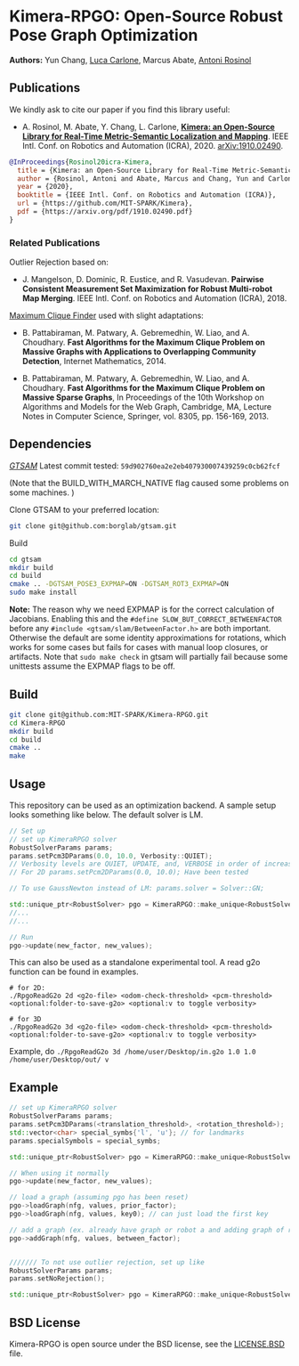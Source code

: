 # Kimera-RPGO: Open-Source Robust Pose Graph Optimization

**Authors:** Yun Chang, [Luca Carlone](https://lucacarlone.mit.edu/), Marcus Abate, [Antoni Rosinol](https://www.mit.edu/~arosinol/)

## Publications

We kindly ask to cite our paper if you find this library useful:

- A. Rosinol, M. Abate, Y. Chang, L. Carlone, [**Kimera: an Open-Source Library for Real-Time Metric-Semantic Localization and Mapping**](https://arxiv.org/abs/1910.02490). IEEE Intl. Conf. on Robotics and Automation (ICRA), 2020. [arXiv:1910.02490](https://arxiv.org/abs/1910.02490).
 
 ```bibtex
 @InProceedings{Rosinol20icra-Kimera,
   title = {Kimera: an Open-Source Library for Real-Time Metric-Semantic Localization and Mapping},
   author = {Rosinol, Antoni and Abate, Marcus and Chang, Yun and Carlone, Luca},
   year = {2020},
   booktitle = {IEEE Intl. Conf. on Robotics and Automation (ICRA)},
   url = {https://github.com/MIT-SPARK/Kimera},
   pdf = {https://arxiv.org/pdf/1910.02490.pdf}
 }
```

### Related Publications

Outlier Rejection based on:

- J. Mangelson, D. Dominic, R. Eustice, and R. Vasudevan. **Pairwise Consistent Measurement Set Maximization for Robust Multi-robot Map Merging**. IEEE Intl. Conf. on Robotics and Automation (ICRA), 2018.

[Maximum Clique Finder](http://cucis.ece.northwestern.edu/projects/MAXCLIQUE/) used with slight adaptations: 

- B. Pattabiraman, M. Patwary, A. Gebremedhin, W. Liao, and A. Choudhary. **Fast Algorithms for the Maximum Clique Problem on Massive Graphs with Applications to Overlapping Community Detection**, Internet Mathematics, 2014.

- B. Pattabiraman, M. Patwary, A. Gebremedhin, W. Liao, and A. Choudhary. **Fast Algorithms for the Maximum Clique Problem on Massive Sparse Graphs**, In Proceedings of the 10th Workshop on Algorithms and Models for the Web Graph, Cambridge, MA, Lecture Notes in Computer Science, Springer, vol. 8305, pp. 156-169, 2013.

## Dependencies

*[GTSAM](https://github.com/borglab/gtsam)*
Latest commit tested: `59d902760ea2e2eb407930007439259c0cb62fcf`

(Note that the BUILD_WITH_MARCH_NATIVE flag caused some problems on some machines. )


Clone GTSAM to your preferred location:
```bash
git clone git@github.com:borglab/gtsam.git
```

Build
```bash
cd gtsam
mkdir build
cd build
cmake .. -DGTSAM_POSE3_EXPMAP=ON -DGTSAM_ROT3_EXPMAP=ON
sudo make install
```
**Note:**
The reason why we need EXPMAP is for the correct calculation of Jacobians.
Enabling this and the `#define SLOW_BUT_CORRECT_BETWEENFACTOR` before any `#include <gtsam/slam/BetweenFactor.h>` are both important. Otherwise the default are some identity approximations for rotations, which works for some cases but fails for cases with manual loop closures, or artifacts. Note that `sudo make check` in gtsam will partially fail because some unittests assume the EXPMAP flags to be off.

## Build
```bash
git clone git@github.com:MIT-SPARK/Kimera-RPGO.git
cd Kimera-RPGO
mkdir build
cd build
cmake ..
make
```

## Usage
This repository can be used as an optimization backend. A sample setup looks something like below. The default solver is LM.
```cpp
// Set up
// set up KimeraRPGO solver
RobustSolverParams params;
params.setPcm3DParams(0.0, 10.0, Verbosity::QUIET);
// Verbosity levels are QUIET, UPDATE, and, VERBOSE in order of increasing number of messages (the default is UPDATE)
// For 2D params.setPcm2DParams(0.0, 10.0); Have been tested

// To use GaussNewton instead of LM: params.solver = Solver::GN;

std::unique_ptr<RobustSolver> pgo = KimeraRPGO::make_unique<RobustSolver>(params);
//...
//...

// Run
pgo->update(new_factor, new_values);
```
This can also be used as a standalone experimental tool. A read g2o function can be found in examples.
```
# for 2D:
./RpgoReadG2o 2d <g2o-file> <odom-check-threshold> <pcm-threshold> <optional:folder-to-save-g2o> <optional:v to toggle verbosity>

# for 3D
./RpgoReadG2o 3d <g2o-file> <odom-check-threshold> <pcm-threshold> <optional:folder-to-save-g2o> <optional:v to toggle verbosity>
```

Example, do `./RpgoReadG2o 3d /home/user/Desktop/in.g2o 1.0 1.0 /home/user/Desktop/out/ v`

## Example
```cpp
// set up KimeraRPGO solver
RobustSolverParams params;
params.setPcm3DParams(<translation_threshold>, <rotation_threshold>);
std::vector<char> special_symbs{'l', 'u'}; // for landmarks
params.specialSymbols = special_symbs;

std::unique_ptr<RobustSolver> pgo = KimeraRPGO::make_unique<RobustSolver>(params); // initiate pgo solver

// When using it normally
pgo->update(new_factor, new_values);

// load a graph (assuming pgo has been reset)
pgo->loadGraph(nfg, values, prior_factor);
pgo->loadGraph(nfg, values, key0); // can just load the first key

// add a graph (ex. already have graph or robot a and adding graph of robot b)
pgo->addGraph(nfg, values, between_factor);


/////// To not use outlier rejection, set up like
RobustSolverParams params;
params.setNoRejection();

std::unique_ptr<RobustSolver> pgo = KimeraRPGO::make_unique<RobustSolver>(params); // initiate pgo solver
```

## BSD License
Kimera-RPGO is open source under the BSD license, see the [LICENSE.BSD](LICENSE.BSD) file.
